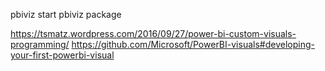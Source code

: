 

pbiviz start
pbiviz package

https://tsmatz.wordpress.com/2016/09/27/power-bi-custom-visuals-programming/
https://github.com/Microsoft/PowerBI-visuals#developing-your-first-powerbi-visual